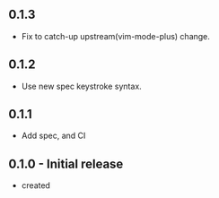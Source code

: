 ## 0.1.3
- Fix to catch-up upstream(vim-mode-plus) change.

## 0.1.2
- Use new spec keystroke syntax.

## 0.1.1
- Add spec, and CI

## 0.1.0 - Initial release
- created
